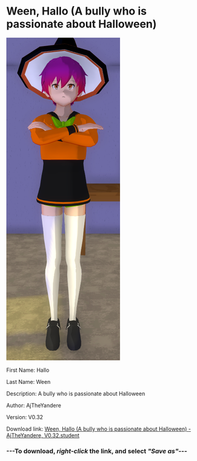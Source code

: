 # Ween, Hallo (A bully who is passionate about Halloween)

<img src = "https://raw.githubusercontent.com/Arbiter1223/Daigaku-Gurashi-Custom-Students/master/Students/Files/Ween%2C%20Hallo%20(A%20bully%20who%20is%20passionate%20about%20Halloween).png">

First Name: Hallo

Last Name: Ween

Description: A bully who is passionate about Halloween

Author: AjTheYandere

Version: V0.32

Download link: <a href="https://raw.githubusercontent.com/Arbiter1223/Daigaku-Gurashi-Custom-Students/master/Students/Files/Ween%2C%20Hallo%20(A%20bully%20who%20is%20passionate%20about%20Halloween)%20-%20AjTheYandere%2C%20V0.32.student">Ween, Hallo (A bully who is passionate about Halloween) - AjTheYandere, V0.32.student</a>

### ---**To download, _right-click_ the link, and select _"Save as"_**---
